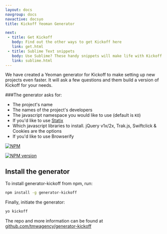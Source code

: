 ```yaml
---
layout: docs
navgroup: docs
navactive: docsyo
title: Kickoff Yeoman Generator

next:
 - title: Get Kickoff
   body: Find out the other ways to get Kickoff here
   link: get.html
 - title: Sublime Text snippets
   body: Use Sublime? These handy snippets will make life with Kickoff even easier.
   link: sublime.html
---
```


We have created a Yeoman generator for Kickoff to make setting up new projects even faster. It will ask a few questions and them build a version of Kickoff for your needs.

###The generator asks for:
* The project's name
* The names of the project's developers
* The javascript namespace you would like to use (default is `KO`)
* If you'd like to use [Statix](/kickoff/statix/)
* Which javascript libraries to install. jQuery v1x/2x, Trak.js, Swiftclick & Cookies are the options
* If you'd like to use Browserify

[![NPM](https://nodei.co/npm/generator-kickoff.png?downloads=true&stars=true)](https://nodei.co/npm/generator-kickoff/)

[![NPM version](https://badge.fury.io/js/generator-kickoff.png)](http://badge.fury.io/js/generator-kickoff)

## Install the generator
To install generator-kickoff from npm, run:

```sh
npm install -g generator-kickoff
```

Finally, initiate the generator:

```sh
yo kickoff
```

The repo and more information can be found at [github.com/tmwagency/generator-kickoff](https://github.com/tmwagency/generator-kickoff)
